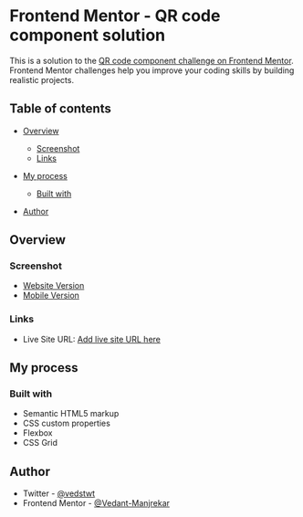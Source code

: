 # Frontend Mentor - QR code component solution

This is a solution to the [QR code component challenge on Frontend Mentor](https://www.frontendmentor.io/challenges/qr-code-component-iux_sIO_H). Frontend Mentor challenges help you improve your coding skills by building realistic projects. 

## Table of contents

- [Overview](#overview)
  - [Screenshot](#screenshot)
  - [Links](#links)
- [My process](#my-process)
  - [Built with](#built-with)

- [Author](#author)

## Overview

### Screenshot

- [Website Version](./images/Screenshot%202022-08-02%20at%201.37.14%20PM.png)
- [Mobile Version](./images/Screenshot%202022-08-02%20at%201.37.50%20PM.png)


### Links

- Live Site URL: [Add live site URL here](https://your-live-site-url.com)

## My process

### Built with

- Semantic HTML5 markup
- CSS custom properties
- Flexbox
- CSS Grid

## Author

- Twitter - [@vedstwt](https://twitter.com/vedstwt)
- Frontend Mentor - [@Vedant-Manjrekar](https://www.twitter.com/Vedant-Manjrekar)
